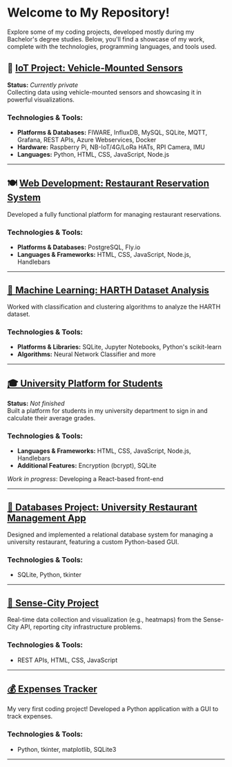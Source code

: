 # Welcome to My Repository! 
<!-- 🎉 -->

Explore some of my coding projects, developed mostly during my Bachelor's degree studies. Below, you'll find a showcase of my work, complete with the technologies, programming languages, and tools used.

## 🚗 <a href="http://github.com/gdstergiopoulos/AutoSenseAnalytics">IoT Project: Vehicle-Mounted Sensors</a>
<strong>Status:</strong> <em>Currently private</em>  
Collecting data using vehicle-mounted sensors and showcasing it in powerful visualizations.

### <strong>Technologies & Tools:</strong>
<ul>
  <li><strong>Platforms & Databases:</strong> FIWARE, InfluxDB, MySQL, SQLite, MQTT, Grafana, REST APIs, Azure Webservices, Docker</li>
  <li><strong>Hardware:</strong> Raspberry Pi, NB-IoT/4G/LoRa HATs, RPI Camera, IMU</li>
  <li><strong>Languages:</strong> Python, HTML, CSS, JavaScript, Node.js</li>
</ul>

---

## 🍽️ <a href="http://github.com/gdstergiopoulos/webdev_project_team26">Web Development: Restaurant Reservation System</a>
Developed a fully functional platform for managing restaurant reservations.

### <strong>Technologies & Tools:</strong>
<ul>
  <li><strong>Platforms & Databases:</strong> PostgreSQL, Fly.io</li>
  <li><strong>Languages & Frameworks:</strong> HTML, CSS, JavaScript, Node.js, Handlebars</li>
</ul>

---

## <a href="http://github.com/gdstergiopoulos/dataMining_project">🤖 Machine Learning: HARTH Dataset Analysis</a>
Worked with classification and clustering algorithms to analyze the HARTH dataset.

### <strong>Technologies & Tools:</strong>
<ul>
  <li><strong>Platforms & Libraries:</strong> SQLite, Jupyter Notebooks, Python's scikit-learn</li>
  <li><strong>Algorithms:</strong> Neural Network Classifier and more</li>
</ul>

---

## <a href="http://github.com/gdstergiopoulos/HmtyGrade">🎓 University Platform for Students</a>
<strong>Status:</strong> <em>Not finished</em>  
Built a platform for students in my university department to sign in and calculate their average grades.

### <strong>Technologies & Tools:</strong>
<ul>
  <li><strong>Languages & Frameworks:</strong> HTML, CSS, JavaScript, Node.js, Handlebars</li>
  <li><strong>Additional Features:</strong> Encryption (bcrypt), SQLite</li>
</ul>
<p><em>Work in progress</em>: Developing a React-based front-end</p>

---

## <a href="http://github.com/gdstergiopoulos/dataBases_project_team26">🍴 Databases Project: University Restaurant Management App</a>
Designed and implemented a relational database system for managing a university restaurant, featuring a custom Python-based GUI.

### <strong>Technologies & Tools:</strong>
<ul>
  <li>SQLite, Python, tkinter</li>
</ul>

---

## <a href="http://github.com/gdstergiopoulos/sensecity_project_semester2">🌆 Sense-City Project</a>
Real-time data collection and visualization (e.g., heatmaps) from the Sense-City API, reporting city infrastructure problems.

### <strong>Technologies & Tools:</strong>
<ul>
  <li>REST APIs, HTML, CSS, JavaScript</li>
</ul>

---

## <a href="http://github.com/gdstergiopoulos/myexpensestracker_project_semester1">💰 Expenses Tracker</a>
My very first coding project! Developed a Python application with a GUI to track expenses.

### <strong>Technologies & Tools:</strong>
<ul>
  <li>Python, tkinter, matplotlib, SQLite3</li>
</ul>

---

<!-- Feel free to explore, and don’t hesitate to reach out with any questions or feedback! 🚀-->

